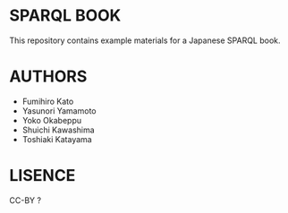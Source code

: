 SPARQL BOOK
===========

This repository contains example materials for a Japanese SPARQL book.

AUTHORS
=======
* Fumihiro Kato
* Yasunori Yamamoto
* Yoko Okabeppu
* Shuichi Kawashima
* Toshiaki Katayama

LISENCE
=======

CC-BY ?

